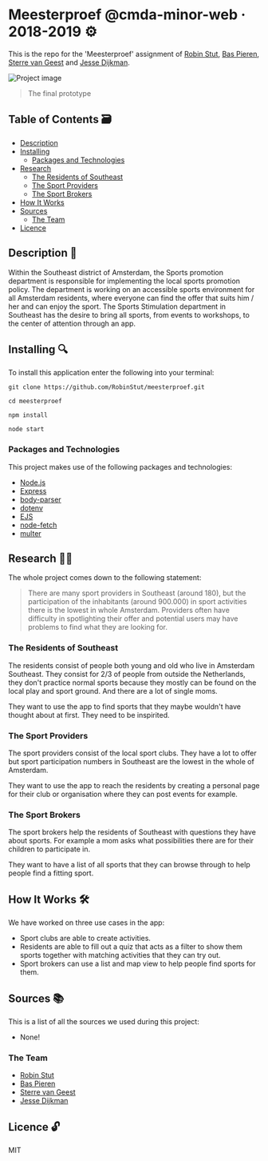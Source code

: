 # Meesterproef @cmda-minor-web · 2018-2019 ⚙️

This is the repo for the 'Meesterproef' assignment of [Robin Stut](https://github.com/RobinStut), [Bas Pieren](https://github.com/BasPieren), [Sterre van Geest](https://github.com/sterrevangeest) and [Jesse Dijkman](https://github.com/jesseDijkman1).

![Project image](https://i.imgur.com/ETWYR4w.png)

> The final prototype

## Table of Contents 🗃

- [Description](#description-)
- [Installing](#installing-)
  - [Packages and Technologies](#packages-and-technologies)
- [Research](#research-)
  - [The Residents of Southeast](#the-residents-of-southeast)
  - [The Sport Providers](#the-sport-providers)
  - [The Sport Brokers](#the-sport-brokers)
- [How It Works](#how-it-works-️)
- [Sources](#sources-)
  - [The Team](#the-team)
- [Licence](#licence-)

## Description 📝

Within the Southeast district of Amsterdam, the Sports promotion department is responsible for implementing the local sports promotion policy. The department is working on an accessible sports environment for all Amsterdam residents, where everyone can find the offer that suits him / her and can enjoy the sport. The Sports Stimulation department in Southeast has the desire to bring all sports, from events to workshops, to the center of attention through an app.

## Installing 🔍

To install this application enter the following into your terminal:

```
git clone https://github.com/RobinStut/meesterproef.git

cd meesterproef

npm install

node start
```

### Packages and Technologies

This project makes use of the following packages and technologies:

- [Node.js](https://nodejs.org/en/)
- [Express](https://expressjs.com/)
- [body-parser](https://www.npmjs.com/package/body-parser)
- [dotenv](https://www.npmjs.com/package/dotenv)
- [EJS](https://ejs.co/)
- [node-fetch](https://www.npmjs.com/package/node-fetch)
- [multer](https://www.npmjs.com/package/multer)

## Research 🕵🏻

The whole project comes down to the following statement:

> There are many sport providers in Southeast (around 180), but the participation of the inhabitants (around 900.000) in sport activities there is the lowest in whole Amsterdam. Providers often have difficulty in spotlighting their offer and potential users may have problems to find what they are looking for.

### The Residents of Southeast

The residents consist of people both young and old who live in Amsterdam Southeast. They consist for 2/3 of people from outside the Netherlands, they don't practice normal sports because they mostly can be found on the local play and sport ground. And there are a lot of single moms.

They want to use the app to find sports that they maybe wouldn't have thought about at first. They need to be inspirited.

### The Sport Providers

The sport providers consist of the local sport clubs. They have a lot to offer but sport participation numbers in Southeast are the lowest in the whole of Amsterdam.

They want to use the app to reach the residents by creating a personal page for their club or organisation where they can post events for example.

### The Sport Brokers

The sport brokers help the residents of Southeast with questions they have about sports. For example a mom asks what possibilities there are for their children to participate in.

They want to have a list of all sports that they can browse through to help people find a fitting sport.

## How It Works 🛠️

We have worked on three use cases in the app:

- Sport clubs are able to create activities.
- Residents are able to fill out a quiz that acts as a filter to show them sports together with matching activities that they can try out.
- Sport brokers can use a list and map view to help people find sports for them.

## Sources 📚

This is a list of all the sources we used during this project:

- None!

### The Team

- [Robin Stut](https://github.com/RobinStut)
- [Bas Pieren](https://github.com/BasPieren)
- [Sterre van Geest](https://github.com/sterrevangeest)
- [Jesse Dijkman](https://github.com/jesseDijkman1)

## Licence 🔓

MIT
